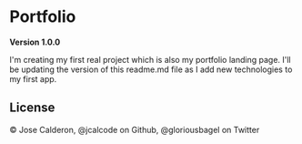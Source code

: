 # Portfolio 

**Version 1.0.0**

I'm creating my first real project which is also my portfolio landing page. I'll be updating the version of this readme.md file as I add new technologies to my first app.

## License

© Jose Calderon, @jcalcode on Github, @gloriousbagel on Twitter